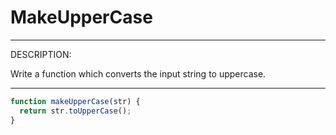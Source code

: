 # MakeUpperCase

***
DESCRIPTION:

Write a function which converts the input string to uppercase.
***

```js
function makeUpperCase(str) {
  return str.toUpperCase();
}
```